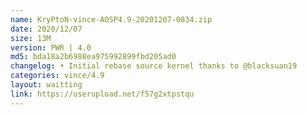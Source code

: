 ```yaml
---
name: KryPtoN-vince-AOSP4.9-20201207-0834.zip
date: 2020/12/07
size: 13M
version: PWR | 4.0
md5: bda18a2b6988ea975992899fbd205ad0
changelog: • Initial rebase source kernel thanks to @blacksuan19
categories: vince/4.9
layout: waitting
link: https://userupload.net/f57g2xtpstqu
---
```

